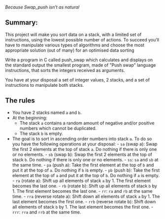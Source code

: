 *Because Swap_push isn’t as natural*

## Summary:

This project will make you sort data on a stack, with a limited set of instructions, using
the lowest possible number of actions. To succeed you’ll have to manipulate various
types of algorithms and choose the most appropriate solution (out of many) for an
optimised data sorting

Write a program in C called push_swap which calculates and displays
on the standard output the smallest program, made of "Push swap" language instructions,
that sorts the integers received as arguments.

You have at your disposal a set of integer values, 2 stacks, and a set of instructions
to manipulate both stacks.

## The rules
- You have 2 stacks named `a` and `b`.
- At the beginning:
  - The stack `a` contains a random amount of negative and/or positive numbers which cannot be duplicated.
  - The stack `b` is empty.
- The goal is to sort in ascending order numbers into stack `a`. To do so you have the following operations at your disposal:
	  - `sa` (swap a): Swap the first 2 elements at the top of stack `a`. Do nothing if there is only one or no elements.
	  - `sb` (swap b): Swap the first 2 elements at the top of stack `b`. Do nothing if there is only one or no elements.
	  - `ss`: `sa` and `sb` at the same time.
	  - `pa` (push a): Take the first element at the top of `b` and put it at the top of `a`. Do nothing if `b` is empty.
	  - `pb` (push b): Take the first element at the top of `a` and put it at the top of `b`. Do nothing if `a` is empty.
	  - `ra` (rotate a): Shift up all elements of stack `a` by 1. The first element becomes the last one.
	  - `rb` (rotate b): Shift up all elements of stack `b` by 1. The first element becomes the last one.
	  - `rr`: `ra` and `rb` at the same time.
	  - `rra` (reverse rotate a): Shift down all elements of stack `a` by 1. The last element becomes the first one.
	  - `rrb` (reverse rotate b): Shift down all elements of stack `b` by 1. The last element becomes the first one.
	  - `rrr`: `rra` and `rrb` at the same time.